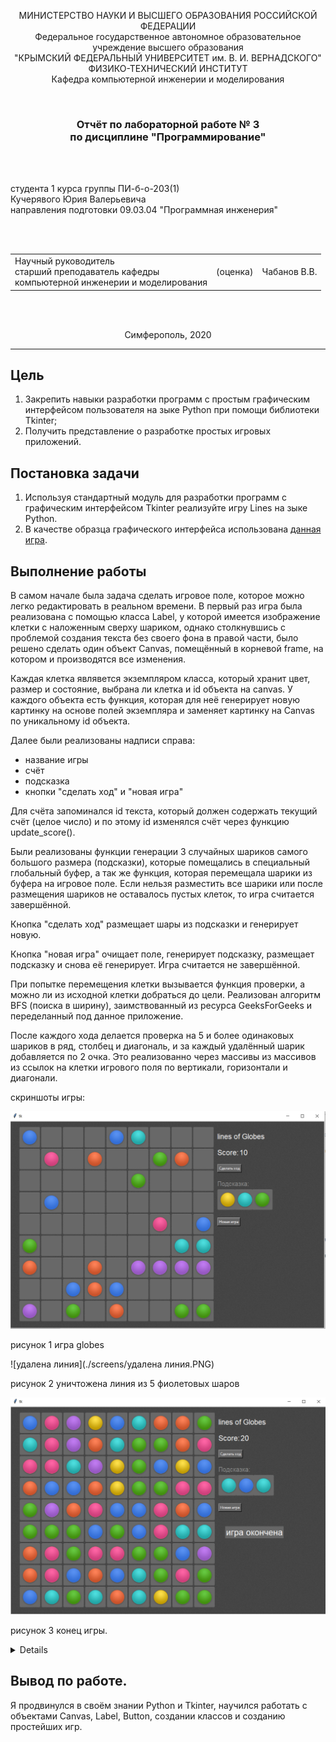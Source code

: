 <p align="center">МИНИСТЕРСТВО НАУКИ  И ВЫСШЕГО ОБРАЗОВАНИЯ РОССИЙСКОЙ ФЕДЕРАЦИИ<br>
Федеральное государственное автономное образовательное учреждение высшего образования<br>
"КРЫМСКИЙ ФЕДЕРАЛЬНЫЙ УНИВЕРСИТЕТ им. В. И. ВЕРНАДСКОГО"<br>
ФИЗИКО-ТЕХНИЧЕСКИЙ ИНСТИТУТ<br>
Кафедра компьютерной инженерии и моделирования</p>
<br>

<h3 align="center">Отчёт по лабораторной работе № 3<br> по дисциплине "Программирование"</h3>

<br><br>

<p>студента 1 курса группы ПИ-б-о-203(1)<br>
Кучерявого Юрия Валерьевича<br>
направления подготовки 09.03.04 "Программная инженерия"</p>

<br><br>

<table>
<tr><td>Научный руководитель<br> старший преподаватель кафедры<br> компьютерной инженерии и моделирования</td>
<td>(оценка)</td>
<td>Чабанов В.В.</td>
</tr>
</table>
<br><br>
<p align="center">Симферополь, 2020</p>
<hr>

## Цель

1. Закрепить навыки разработки программ с простым графическим интерфейсом пользователя на зыке Python при помощи библиотеки Tkinter;
2. Получить представление о разработке простых игровых приложений.

## Постановка задачи

1. Используя стандартный модуль для разработки программ с графическим интерфейсом Tkinter реализуйте игру Lines на зыке Python.
2. В качестве образца графического интерфейса использована [данная игра](http://game-shariki.ru/linii-2).

## Выполнение работы

В самом начале была задача сделать игровое поле, которое можно легко редактировать в реальном времени.
В первый раз игра была реализована с помощью класса Label, у которой имеется изображение клетки с
наложенным сверху шариком, однако столкнувшись с проблемой создания текста без своего фона в правой части,
было решено сделать один объект Canvas, помещённый в корневой frame, на котором и производятся все изменения.

Каждая клетка являвется экземпляром класса, который хранит цвет, размер и состояние, выбрана ли клетка и id объекта на canvas.
У каждого объекта есть функция, которая для неё генерирует новую картинку на основе полей экземпляра и
заменяет картинку на Canvas по уникальному id объекта.

Далее были реализованы надписи справа:

- название игры
- счёт
- подсказка
- кнопки "сделать ход" и "новая игра"

Для счёта запоминался id текста, который должен содержать текущий счёт (целое число) и по этому id изменялся счёт через функцию update_score().

Были реализованы функции генерации 3 случайных шариков самого большого размера (подсказки), которые помещались в специальный глобальный буфер, а так же
функция, которая перемещала шарики из буфера на игровое поле. Если нельзя разместить все шарики или после размещения шариков не оставалось пустых
клеток, то игра считается завершённой.

Кнопка "сделать ход" размещает шары из подсказки и генерирует новую.

Кнопка "новая игра" очищает поле, генерирует подсказку, размещает подсказку и снова её генерирует. Игра считается не завершённой.

При попытке перемещения клетки вызывается функция проверки, а можно ли из исходной клетки добраться до цели. Реализован алгоритм BFS (поиска в ширину),
заимствованный из ресурса GeeksForGeeks и переделанный под данное приложение.

После каждого хода делается проверка на 5 и более одинаковых шариков в ряд, столбец и диагональ, и за каждый удалённый шарик добавляется по 2 очка.
Это реализованно через массивы из массивов из ссылок на клетки игрового поля по вертикали, горизонтали и диагонали.

скриншоты игры:

![game](./screens/game.PNG)

рисунок 1 игра globes



![удалена линия](./screens/удалена линия.PNG)

рисунок 2 уничтожена линия из 5 фиолетовых шаров



![gg](./screens/gg.PNG)

рисунок 3 конец игры.

<details>
    import random
from tkinter import Tk, Button, Canvas, NW, W, TclError, Label

from PIL import Image, ImageTk

root = Tk()
root.geometry('1000x660')
# root.wm_attributes("-transparentcolor", 'grey')

_assets = {}
assets = {}
ball_by_index = []
game_over = False
game_over_label: Label = None


class Cell:
    uniqid: int = -1
    image: Image
    imagetk: ImageTk.PhotoImage
    color: int = -1
    variant: int = -1
    dark: bool = True
    row: int = -1
    col: int = -1

    def update_cell(self):
        if self.variant != -1:
            self.image = Image.new("RGBA", _assets['cell_dark'].size)
            self.image.paste(_assets[f'{ball_by_index[self.color]}_{self.variant}'], (5, 5))
            if self.dark:
                self.image = Image.alpha_composite(_assets['cell_dark'], self.image)
            else:
                self.image = Image.alpha_composite(_assets['cell_light'], self.image)

            self.imagetk = ImageTk.PhotoImage(self.image)
        else:
            if self.dark:
                self.imagetk = assets['cell_dark']
            else:
                self.imagetk = assets['cell_light']

        canvas.itemconfigure(self.uniqid, image=self.imagetk)


CellMatrix = []
FreeCells = []
HintItems = [Cell(), Cell(), Cell()]

cm_rows = []
cm_columns = []
cm_diags = []
cm_rdiags = []

N, M = 9, 9
gap = 4
global_padding = 20

ProcessClicks: bool = True
SelectedCell: Cell = None


def load_assets():
    global _assets, assets, ball_by_index
    _assets.update({
        "cell": Image.open("cell-bgr.png").convert('RGBA'),
        "page": Image.open("page-bgr.png").convert('RGBA'),
    })
    _assets.update({
        "cell_dark": _assets["cell"].crop((2, 1, 67, 66)),
        "cell_light": _assets["cell"].crop((2, 70, 67, 135)),
    })
    _assets_balls = {
        "pink": Image.open("ball-pink.png").convert('RGBA'),
        "red": Image.open("ball-red.png").convert('RGBA'),
        "yellow": Image.open("ball-yellow.png").convert('RGBA'),
        "green": Image.open("ball-green.png").convert('RGBA'),
        "aqua": Image.open("ball-aqua.png").convert('RGBA'),
        "blue": Image.open("ball-blue.png").convert('RGBA'),
        "violet": Image.open("ball-violet.png").convert('RGBA'),
    }
    for k, v in _assets_balls.items():
        for i in range(7):
            _assets[f"{k}_{i}"] = v.crop((0, i * 60, 55, i * 60 + 55))

    ball_by_index = [
        "pink",
        "red",
        "yellow",
        "green",
        "aqua",
        "blue",
        "violet"
    ]
    for k, v in _assets.items():
        assets[k] = ImageTk.PhotoImage(v)


def update_background(canvas):
    bgimg = assets['page']

    root.update()  # для обновления размеров

    # while y-bgimg.height() < root.winfo_height():
    #    while x-bgimg.width() < root.winfo_width():

    y = 0
    while y - bgimg.height() < canvas.winfo_height():
        x = 0
        while x - bgimg.width() < canvas.winfo_width():
            canvas.create_image(x, y,
                                image=bgimg)
            x += bgimg.width()

        y += bgimg.height()


def create_cells():
    global CellMatrix, cm_columns, cm_rows
    for row in range(N):
        CellMatrix.append(list())
        cm_columns.append(list())
        for col in range(M):
            cell = Cell()

            cell.imagetk = assets['cell_dark']
            cell.row = row
            cell.col = col

            CellMatrix[row].append(cell)
            FreeCells.append(cell)

            cm_columns[row].append(cell)

    for col in range(M):
        cm_rows.append(list())
        for row in range(N):
            cm_rows[col].append(CellMatrix[row][col])

    if N > M:
        j = 0
        for shift in range(N - 4):
            cm_diags.append(list())
            cm_rdiags.append(list())
            for i in range(M - shift):
                cm_diags[j].append(CellMatrix[i + shift][i])
                cm_rdiags[j].append(CellMatrix[M - i - shift - 1][i])
            j += 1
        for shift in range(1, M - 4):
            cm_diags.append(list())
            cm_rdiags.append(list())
            for i in range(N - shift):
                cm_diags[j].append(CellMatrix[i][i + shift])
                cm_rdiags[j].append(CellMatrix[M - i - 1][i + shift])
            j += 1
    else:
        j = 0
        for shift in range(M - 4):
            cm_diags.append(list())
            cm_rdiags.append(list())
            for i in range(N - shift):
                cm_diags[j].append(CellMatrix[i + shift][i])
                cm_rdiags[j].append(CellMatrix[N - i - shift - 1][i])
            j += 1
        for shift in range(1, N - 4):
            cm_diags.append(list())
            cm_rdiags.append(list())
            for i in range(M - shift):
                cm_diags[j].append(CellMatrix[i][i + shift])
                cm_rdiags[j].append(CellMatrix[N - i - 1][i + shift])
            j += 1


def place_cells(canvas):
    global CellMatrix
    for row in range(len(CellMatrix)):
        for col in range(len(CellMatrix[0])):
            cell = canvas.create_image(
                10 + global_padding + gap * row + CellMatrix[row][col].imagetk.width() * row,
                global_padding + gap * col + CellMatrix[row][col].imagetk.height() * col,
                image=CellMatrix[row][col].imagetk,
                anchor=NW
            )
            canvas.tag_bind(cell,
                            '<Button-1>',
                            lambda event, thisrow=row, thiscol=col
                            : cell_click(event, thisrow, thiscol))
            CellMatrix[row][col].uniqid = cell


def create_info(canvas):
    global score, score_val, HintItems

    x_pos = global_padding + 639
    y_pos = global_padding + 30

    canvas.create_text(
        x_pos,
        y_pos,
        text="lines of Globes", font=("Arial", 17), fill="white",
        anchor=W)

    y_pos += 51 - 13
    canvas.create_text(
        x_pos,
        y_pos,
        text="Score: ", font=("Arial", 17), fill="white",
        anchor=NW)

    score_val = 0
    score = canvas.create_text(
        x_pos + 70,
        y_pos,
        text=str(score_val), font=("Arial", 17), fill="white",
        anchor=NW)

    y_pos += 50
    Button(root, text='Сделать ход',
           fg='white', bg='#666666', activebackground='#777777', activeforeground='white',
           command=make_move).place(x=x_pos, y=y_pos)

    y_pos += 50
    canvas.create_text(
        x_pos,
        y_pos,
        text="Подсказка:", font=("Arial", 15), fill="#888888",
        anchor=NW)

    y_pos += 30
    HintItems[0].uniqid = canvas.create_image(
        x_pos,
        y_pos,
        image=assets['red_0'],
        anchor=NW)
    HintItems[1].uniqid = canvas.create_image(
        x_pos + 55,
        y_pos,
        image=assets['red_0'],
        anchor=NW)
    HintItems[2].uniqid = canvas.create_image(
        x_pos + 110,
        y_pos,
        image=assets['red_0'],
        anchor=NW)

    y_pos += 90
    Button(root, text='Новая игра',
           fg='white', bg='#666666', activebackground='#777777', activeforeground='white',
           command=new_game).place(x=x_pos, y=y_pos)


def update_score(canvas, inc=None, reset=None):
    global score_val
    if inc == None:
        if reset == None:
            return
        else:
            score_val = 0
    else:
        score_val += inc

    canvas.itemconfigure(score, text=str(score_val))


def cell_click(event, row, col):
    global ProcessClicks, SelectedCell
    if not ProcessClicks:
        return

    c = CellMatrix[row][col]

    if SelectedCell == None:
        if c.variant == -1:
            return
        c.dark = False
        c.update_cell()
        SelectedCell = c
    else:
        if c.variant == -1:
            if not is_accessable(SelectedCell.row, SelectedCell.col, row, col):
                return
            c.variant = SelectedCell.variant
            c.color = SelectedCell.color
            c.update_cell()

            SelectedCell.color, SelectedCell.variant = -1, -1

            SelectedCell.dark = True
            SelectedCell.update_cell()

            SelectedCell = None
            make_move()
        elif c == SelectedCell:
            return
        else:
            SelectedCell.dark = True
            SelectedCell.update_cell()

            c.dark = False
            c.update_cell()
            SelectedCell = c


def is_accessable(fromx, fromy, tox, toy):
    Dir = [[0, 1], [0, -1], [1, 0], [-1, 0]]
    queue = [(fromx, fromy)]
    visited = []

    while len(queue) > 0:
        p = queue[0]
        queue.pop(0)

        if visited.count(p) > 0:
            continue

        visited.append(p)

        if p == (tox, toy):
            return True

        for i in range(4):
            a = p[0] + Dir[i][0]
            b = p[1] + Dir[i][1]

            if a >= 0 and b >= 0 and a < N and b < M and visited.count((a, b)) == 0 and CellMatrix[a][b].variant == -1:
                queue.append((a, b))
    return False


def clear_list(list_):
    deleted_some = False
    for col in list_:
        count = 0
        for elem in range(len(col) - 1):
            if col[elem].color == col[elem + 1].color and col[elem].variant != -1:
                count += 1
            else:
                if count >= 4:
                    deleted_some = True
                    for i in range(count + 1):
                        c = col[elem - i]
                        c.color = -1
                        c.variant = -1
                        c.update_cell()
                        update_score(canvas, inc=2)
                count = 0
        if count >= 4:
            deleted_some = True
            for i in range(count + 1):
                c = col[elem - i]
                c.color = -1
                c.variant = -1
                c.update_cell()
                update_score(canvas, inc=2)

    return deleted_some


def clear_rows():
    if (clear_list(cm_rows) or
            clear_list(cm_columns) or
            clear_list(cm_diags) or
            clear_list(cm_rdiags)):
        return False
    else:
        return True


def generate_hint_items():
    global HintItems
    for i in range(3):
        c = Cell()

        c.color = random.randint(0, 6)
        c.variant = 0
        c.uniqid = HintItems[i].uniqid
        c.dark = True
        c.update_cell()

        HintItems[i] = c
    pass


def place_hint_items():
    for i in range(3):
        if len(FreeCells) == 0:
            return False

        c = FreeCells[random.randint(0, len(FreeCells) - 1)]

        c.color = HintItems[i].color
        c.variant = HintItems[i].variant
        c.update_cell()

        FreeCells.remove(c)
    return True


def make_move(event=None):
    global game_over

    if clear_rows():
        FreeCells.clear()
        for row in CellMatrix:
            for elem in row:
                if elem.variant == -1: FreeCells.append(elem)
        if not place_hint_items():
            game_over = True
            return
        FreeCells.clear()
        for row in CellMatrix:
            for elem in row:
                if elem.variant == -1: FreeCells.append(elem)
        if len(FreeCells) == 0:
            game_over = True
            return

        generate_hint_items()

    global SelectedCell
    if SelectedCell == None: return
    SelectedCell.dark = True
    SelectedCell.update_cell()
    SelectedCell = None


def new_game(event=None):
    global game_over_label
    global game_over
    game_over = False

    for row in range(N):
        for col in range(M):
            cell = CellMatrix[row][col]
            cell.dark = True
            cell.variant = -1
            cell.update_cell()

    update_score(canvas, reset=True)
    make_move()
    if game_over_label != None:
        game_over_label.destroy()
        root.update()
        game_over_label = None


if __name__ == '__main__':
    load_assets()

    canvas = Canvas(root, borderwidth=0, width=1000, height=1000)

    canvas.place(x=0, y=0,
                 relwidth=1,
                 relheight=1)

    create_cells()
    update_background(canvas)
    place_cells(canvas)
    create_info(canvas)

    generate_hint_items()
    place_hint_items()
    generate_hint_items()

    try:

        while True:
            root.update()
            if game_over:
                if game_over_label == None:
                    game_over_label = Label(root, font=('Arial', 20), text='игра окончена', fg='white', bg='#666666')
                    game_over_label.place(x=root.winfo_width() // 2 + 180, y=root.winfo_height() // 2 + 50)


    except TclError as e:
        exit()
    except Exception as e:
        print('Error:', e)
        exit()
</details>



## Вывод по работе. 

Я продвинулся в своём знании Python и Tkinter, научился работать с объектами Canvas, Label, Button, создании классов и созданию простейших игр.